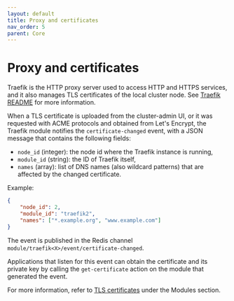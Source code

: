 ```yaml
---
layout: default
title: Proxy and certificates
nav_order: 5
parent: Core
---
```


# Proxy and certificates

Traefik is the HTTP proxy server used to access HTTP and HTTPS services,
and it also manages TLS certificates of the local cluster node. See
[Traefik
README](https://github.com/NethServer/ns8-traefik/blob/main/README.md) for
more information.

When a TLS certificate is uploaded from the cluster-admin UI, or it was
requested with ACME protocols and obtained from Let's Encrypt, the Traefik
module notifies the `certificate-changed` event, with a JSON message that
contains the following fields:

- `node_id` (integer): the node id where the Traefik instance is running,
- `module_id` (string): the ID of Traefik itself,
- `names` (array): list of DNS names (also wildcard patterns) that are
  affected by the changed certificate.

Example:
```json
{
    "node_id": 2,
    "module_id": "traefik2",
    "names": ["*.example.org", "www.example.com"]
}
```

The event is published in the Redis channel
`module/traefik<X>/event/certificate-changed`.

Applications that listen for this event can obtain the certificate and its
private key by calling the `get-certificate` action on the module that
generated the event.

For more information, refer to [TLS certificates](../../modules/certificates/)
under the Modules section.
